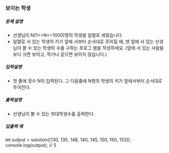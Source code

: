 ### 보이는 학생

##### 문제 설명

- 선생님이 N(1<=N<=1000)명의 학생을 일렬로 세웠습니다.
- 일렬로 서 있는 학생의 키가 앞에 서부터 순서대로 주어질 때, 맨 앞에 서 있는 선생님이 볼 수 있는 학생의 수를 구하는 프로그 램을 작성하세요. (앞에 서 있는 사람들보다 크면 보이고, 작거나 같으면 보이지 않습니다.)

##### 입력설명

- 첫 줄에 정수 N이 입력된다. 그 다음줄에 N명의 학생의 키가 앞에서부터 순서대로 주어진다.

##### 출력설명

- 선생님이 볼 수 있는 최대학생수를 출력한다.

##### 입출력 예

let output = solution([130, 135, 148, 140, 145, 150, 150, 153]);
console.log(output); // 5
